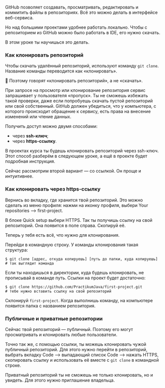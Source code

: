 GitHub позволяет создавать, просматривать, редактировать и коммитить файлы в репозиториях. Всё это можно делать в интерфейсе веб-сервиса.

Но над большими проектами удобнее работать локально. Чтобы с репозиторием из GitHub можно было работать в IDE, его нужно скачать.

В этом уроке ты научишься это делать.


### Как клонировать репозиторий

Чтобы скачать удалённый репозиторий, используют команду `git clone`. Название команды переводится как «клонировать».

📎 Поэтому говорят «клонировать репозиторий», а не «скачать».

При запросе на просмотр или клонирование репозитория сервис запрашивает у пользователя «пропуск». Ты не сможешь избежать такой проверки, даже если попробуешь скачать пустой репозиторий или свой собственный. GitHub должен убедиться, что у компьютера, с которого происходит обращение к сервису, есть права на внесение изменений или чтение данных.

Получить доступ можно двумя способами:

- через **ssh-ключ**;
- через **https-ссылку**.

В проектах курса ты будешь клонировать репозиторий через ssh-ключ. Этот способ разберём в следующем уроке, а ещё в проекте будет подробная инструкция.

Сейчас рассмотрим второй вариант — со ссылкой. Он проще и интуитивнее.


### Как клонировать через https-ссылку

Вернись во вкладку, где хранится твой репозиторий. Это можно сделать из меню профиля: нажми на иконку профиля, выбери Your repositories —> first-project.

В блоке Quick setup выбери HTTPS. Так ты получишь ссылку на свой репозиторий. Она появится в поле справа. Скопируй её.


Теперь у тебя есть всё, что нужно для клонирования.

Перейди в командную строку. У команды клонирования такая структура:
```
$ git clone [адрес, откуда копируешь] [путь до папки, куда копируешь]
# так выглядит команда 
```

Если ты находишься в директории, куда будешь клонировать, не прописывай в команде путь. Ссылки на проект будет достаточно:
```
$ git clone https://github.com/PractikumJava/first-project.git
# тебе нужно вставить ссылку на свой репозиторий 
```

Склонируй `first-project`. Когда выполнишь команду, на компьютере появится папка с названием репозитория.


### Публичные и приватные репозитории

Сейчас твой репозиторий — публичный. Поэтому его могут просматривать и клонировать любые пользователи.

Точно так же, с помощью ссылки, ты можешь клонировать чужой публичный репозиторий. Для этого нужно перейти в репозиторий, выбрать вкладку Code —> выпадающий список Code —> нажать HTTPS, скопировать ссылку и использовать её вместе с `git clone` в командной строке.

Приватный репозиторий ты не сможешь не только клонировать, но и увидеть. Для этого нужно приглашение владельца.